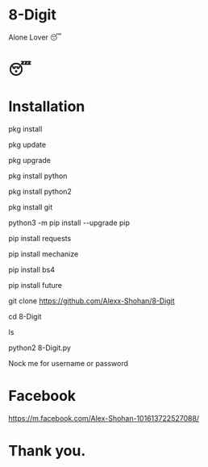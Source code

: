 # 8-Digit
Alone Lover 😴


#  😴

#  Installation

pkg install

pkg update

pkg upgrade

pkg install python

pkg install python2

pkg install git

python3 -m pip install --upgrade pip

pip install requests

pip install mechanize

pip install bs4

pip install future

git clone https://github.com/Alexx-Shohan/8-Digit

cd 8-Digit

ls

python2 8-Digit.py




Nock me for username or password


#   Facebook
https://m.facebook.com/Alex-Shohan-101613722527088/

#   Thank you.
